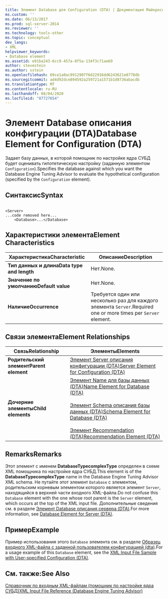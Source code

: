 ```yaml
---
title: Элемент Database для Configuration (DTA) | Документация Майкрософт
ms.custom: ''
ms.date: 06/13/2017
ms.prod: sql-server-2014
ms.reviewer: ''
ms.technology: tools-other
ms.topic: conceptual
dev_langs:
- XML
helpviewer_keywords:
- Database element
ms.assetid: e91ba243-6cc9-457a-8f5a-134f3c71ae69
author: stevestein
ms.author: sstein
ms.openlocfilehash: 69ce1a0ac9912907f6d22916dd6243621e0778db
ms.sourcegitcommit: ad4d92dce894592a259721a1571b1d8736abacdb
ms.translationtype: MT
ms.contentlocale: ru-RU
ms.lasthandoff: 08/04/2020
ms.locfileid: "87727654"
---
```

# <a name="database-element-for-configuration-dta"></a><span data-ttu-id="a7169-102">Элемент Database описания конфигурации (DTA)</span><span class="sxs-lookup"><span data-stu-id="a7169-102">Database Element for Configuration (DTA)</span></span>
  <span data-ttu-id="a7169-103">Задает базу данных, в которой помощник по настройке ядра СУБД будет оценивать гипотетическую настройку (заданную элементом `Configuration`).</span><span class="sxs-lookup"><span data-stu-id="a7169-103">Specifies the database against which you want the Database Engine Tuning Advisor to evaluate the hypothetical configuration (specified by the `Configuration` element).</span></span>  
  
## <a name="syntax"></a><span data-ttu-id="a7169-104">Синтаксис</span><span class="sxs-lookup"><span data-stu-id="a7169-104">Syntax</span></span>  
  
```  
  
<Server>  
...code removed here...  
    <Database>...</Database>  
```  
  
## <a name="element-characteristics"></a><span data-ttu-id="a7169-105">Характеристики элемента</span><span class="sxs-lookup"><span data-stu-id="a7169-105">Element Characteristics</span></span>  
  
|<span data-ttu-id="a7169-106">Характеристика</span><span class="sxs-lookup"><span data-stu-id="a7169-106">Characteristic</span></span>|<span data-ttu-id="a7169-107">Описание</span><span class="sxs-lookup"><span data-stu-id="a7169-107">Description</span></span>|  
|--------------------|-----------------|  
|<span data-ttu-id="a7169-108">**Тип данных и длина**</span><span class="sxs-lookup"><span data-stu-id="a7169-108">**Data type and length**</span></span>|<span data-ttu-id="a7169-109">Нет.</span><span class="sxs-lookup"><span data-stu-id="a7169-109">None.</span></span>|  
|<span data-ttu-id="a7169-110">**Значение по умолчанию**</span><span class="sxs-lookup"><span data-stu-id="a7169-110">**Default value**</span></span>|<span data-ttu-id="a7169-111">Нет.</span><span class="sxs-lookup"><span data-stu-id="a7169-111">None.</span></span>|  
|<span data-ttu-id="a7169-112">**Наличие**</span><span class="sxs-lookup"><span data-stu-id="a7169-112">**Occurrence**</span></span>|<span data-ttu-id="a7169-113">Требуется один или несколько раз для каждого элемента `Server`.</span><span class="sxs-lookup"><span data-stu-id="a7169-113">Required one or more times per `Server` element.</span></span>|  
  
## <a name="element-relationships"></a><span data-ttu-id="a7169-114">Связи элемента</span><span class="sxs-lookup"><span data-stu-id="a7169-114">Element Relationships</span></span>  
  
|<span data-ttu-id="a7169-115">Связь</span><span class="sxs-lookup"><span data-stu-id="a7169-115">Relationship</span></span>|<span data-ttu-id="a7169-116">Элементы</span><span class="sxs-lookup"><span data-stu-id="a7169-116">Elements</span></span>|  
|------------------|--------------|  
|<span data-ttu-id="a7169-117">**Родительский элемент**</span><span class="sxs-lookup"><span data-stu-id="a7169-117">**Parent element**</span></span>|[<span data-ttu-id="a7169-118">Элемент Server описания конфигурации (DTA)</span><span class="sxs-lookup"><span data-stu-id="a7169-118">Server Element for Configuration &#40;DTA&#41;</span></span>](server-element-for-configuration-dta.md)|  
|<span data-ttu-id="a7169-119">**Дочерние элементы**</span><span class="sxs-lookup"><span data-stu-id="a7169-119">**Child elements**</span></span>|[<span data-ttu-id="a7169-120">Элемент Name для базы данных (DTA)</span><span class="sxs-lookup"><span data-stu-id="a7169-120">Name Element for Database &#40;DTA&#41;</span></span>](name-element-for-database-dta.md)<br /><br /> [<span data-ttu-id="a7169-121">Элемент Schema описания базы данных (DTA)</span><span class="sxs-lookup"><span data-stu-id="a7169-121">Schema Element for Database &#40;DTA&#41;</span></span>](schema-element-for-database-dta.md)<br /><br /> [<span data-ttu-id="a7169-122">Элемент Recommendation (DTA)</span><span class="sxs-lookup"><span data-stu-id="a7169-122">Recommendation Element &#40;DTA&#41;</span></span>](recommendation-element-dta.md)|  
  
## <a name="remarks"></a><span data-ttu-id="a7169-123">Remarks</span><span class="sxs-lookup"><span data-stu-id="a7169-123">Remarks</span></span>  
 <span data-ttu-id="a7169-124">Этот элемент с именем **DatabaseTypecomplexType** определен в схеме XML помощника по настройке ядра СУБД.</span><span class="sxs-lookup"><span data-stu-id="a7169-124">This element is of the **DatabaseTypecomplexType** name in the Database Engine Tuning Advisor XML schema.</span></span> <span data-ttu-id="a7169-125">Не путайте этот элемент `Database` с элементом, родительским корневым элементом которого является элемент `Server`, находящийся в верхней части входного XML-файла.</span><span class="sxs-lookup"><span data-stu-id="a7169-125">Do not confuse this `Database` element with the one whose root parent is the `Server` element, which occurs at the top of the XML input file.</span></span> <span data-ttu-id="a7169-126">Дополнительные сведения см. в разделе [Элемент Database описания сервера (DTA)](database-element-for-server-dta.md).</span><span class="sxs-lookup"><span data-stu-id="a7169-126">For more information, see [Database Element for Server &#40;DTA&#41;](database-element-for-server-dta.md).</span></span>  
  
## <a name="example"></a><span data-ttu-id="a7169-127">Пример</span><span class="sxs-lookup"><span data-stu-id="a7169-127">Example</span></span>  
 <span data-ttu-id="a7169-128">Пример использования этого `Database` элемента см. в разделе [Образец входного XML-файла с заданной пользователем конфигурацией &#40;dta&#41;](xml-input-file-sample-with-user-specified-configuration-dta.md).</span><span class="sxs-lookup"><span data-stu-id="a7169-128">For a usage example of this `Database` element, see the [XML Input File Sample with User-specified Configuration &#40;DTA&#41;](xml-input-file-sample-with-user-specified-configuration-dta.md).</span></span>  
  
## <a name="see-also"></a><span data-ttu-id="a7169-129">См. также:</span><span class="sxs-lookup"><span data-stu-id="a7169-129">See Also</span></span>  
 [<span data-ttu-id="a7169-130">Справочник по входным XML-файлам (помощник по настройке ядра СУБД)</span><span class="sxs-lookup"><span data-stu-id="a7169-130">XML Input File Reference &#40;Database Engine Tuning Advisor&#41;</span></span>](xml-input-file-reference-database-engine-tuning-advisor.md)  
  
  
